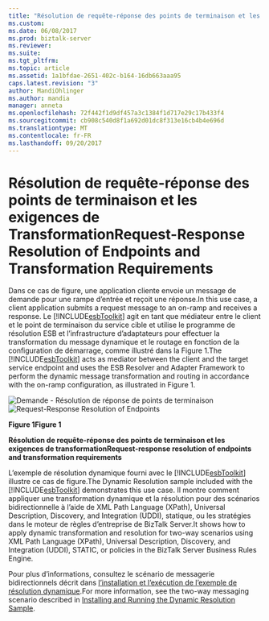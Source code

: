 ```yaml
---
title: "Résolution de requête-réponse des points de terminaison et les exigences de Transformation | Documents Microsoft"
ms.custom: 
ms.date: 06/08/2017
ms.prod: biztalk-server
ms.reviewer: 
ms.suite: 
ms.tgt_pltfrm: 
ms.topic: article
ms.assetid: 1a1bfdae-2651-402c-b164-16db663aaa95
caps.latest.revision: "3"
author: MandiOhlinger
ms.author: mandia
manager: anneta
ms.openlocfilehash: 72f442f1d9df457a3c1384f1d717e29c17b433f4
ms.sourcegitcommit: cb908c540d8f1a692d01dc8f313e16cb4b4e696d
ms.translationtype: MT
ms.contentlocale: fr-FR
ms.lasthandoff: 09/20/2017
---
```

# <a name="request-response-resolution-of-endpoints-and-transformation-requirements"></a><span data-ttu-id="c85a1-102">Résolution de requête-réponse des points de terminaison et les exigences de Transformation</span><span class="sxs-lookup"><span data-stu-id="c85a1-102">Request-Response Resolution of Endpoints and Transformation Requirements</span></span>
<span data-ttu-id="c85a1-103">Dans ce cas de figure, une application cliente envoie un message de demande pour une rampe d’entrée et reçoit une réponse.</span><span class="sxs-lookup"><span data-stu-id="c85a1-103">In this use case, a client application submits a request message to an on-ramp and receives a response.</span></span> <span data-ttu-id="c85a1-104">Le [!INCLUDE[esbToolkit](../includes/esbtoolkit-md.md)] agit en tant que médiateur entre le client et le point de terminaison du service cible et utilise le programme de résolution ESB et l’infrastructure d’adaptateurs pour effectuer la transformation du message dynamique et le routage en fonction de la configuration de démarrage, comme illustré dans la Figure 1.</span><span class="sxs-lookup"><span data-stu-id="c85a1-104">The [!INCLUDE[esbToolkit](../includes/esbtoolkit-md.md)] acts as mediator between the client and the target service endpoint and uses the ESB Resolver and Adapter Framework to perform the dynamic message transformation and routing in accordance with the on-ramp configuration, as illustrated in Figure 1.</span></span>  
  
 <span data-ttu-id="c85a1-105">![Demande &#45; Résolution de réponse de points de terminaison](../esb-toolkit/media/ch3-requestresponse.gif "Ch3-requête-réponse")</span><span class="sxs-lookup"><span data-stu-id="c85a1-105">![Request&#45;Response Resolution of Endpoints](../esb-toolkit/media/ch3-requestresponse.gif "Ch3-RequestResponse")</span></span>  
  
 <span data-ttu-id="c85a1-106">**Figure 1**</span><span class="sxs-lookup"><span data-stu-id="c85a1-106">**Figure 1**</span></span>  
  
 <span data-ttu-id="c85a1-107">**Résolution de requête-réponse des points de terminaison et les exigences de transformation**</span><span class="sxs-lookup"><span data-stu-id="c85a1-107">**Request-response resolution of endpoints and transformation requirements**</span></span>  
  
 <span data-ttu-id="c85a1-108">L’exemple de résolution dynamique fourni avec le [!INCLUDE[esbToolkit](../includes/esbtoolkit-md.md)] illustre ce cas de figure.</span><span class="sxs-lookup"><span data-stu-id="c85a1-108">The Dynamic Resolution sample included with the [!INCLUDE[esbToolkit](../includes/esbtoolkit-md.md)] demonstrates this use case.</span></span> <span data-ttu-id="c85a1-109">Il montre comment appliquer une transformation dynamique et la résolution pour des scénarios bidirectionnelle à l’aide de XML Path Language (XPath), Universal Description, Discovery, and Integration (UDDI), statique, ou les stratégies dans le moteur de règles d’entreprise de BizTalk Server.</span><span class="sxs-lookup"><span data-stu-id="c85a1-109">It shows how to apply dynamic transformation and resolution for two-way scenarios using XML Path Language (XPath), Universal Description, Discovery, and Integration (UDDI), STATIC, or policies in the BizTalk Server Business Rules Engine.</span></span>  
  
 <span data-ttu-id="c85a1-110">Pour plus d’informations, consultez le scénario de messagerie bidirectionnels décrit dans [l’installation et l’exécution de l’exemple de résolution dynamique](../esb-toolkit/installing-and-running-the-dynamic-resolution-sample.md).</span><span class="sxs-lookup"><span data-stu-id="c85a1-110">For more information, see the two-way messaging scenario described in [Installing and Running the Dynamic Resolution Sample](../esb-toolkit/installing-and-running-the-dynamic-resolution-sample.md).</span></span>